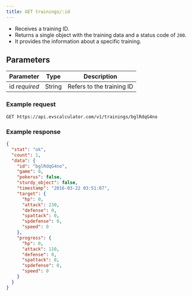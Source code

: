 ```yaml
---
title: GET trainings/:id
---
```


- Receives a training ID.  
- Returns a single object with the training data and a status code of `200`.
- It provides the information about a specific training.

## Parameters

Parameter       | Type          		| Description
---- | ---- | ---- 
id _required_   | String			   	| Refers to the training ID


### Example request 

```
GET https://api.evscalculator.com/v1/trainings/bglRdqG4no
```

### Example response

```json
{
  "stat": "ok",
  "count": 1,
  "data": {
    "id": "bglRdqG4no",
    "game": 0,
    "pokerus": false,
    "sturdy_object": false,
    "timestamp": "2016-03-22 03:51:07",
    "target": {
      "hp": 0,
      "attack": 230,
      "defense": 0,
      "spattack": 0,
      "spdefense": 0,
      "speed": 0
    },
    "progress": {
      "hp": 0,
      "attack": 110,
      "defense": 0,
      "spattack": 0,
      "spdefense": 0,
      "speed": 0
    }
  }
}
```